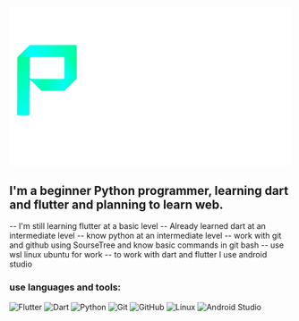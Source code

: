 [![Header](https://github.com/ph2n1a/ph2n1a/blob/main/assets/banner.png)](https://t.me/ph2n1a)

## I'm a beginner Python programmer, learning dart and flutter and planning to learn web.

 -- I'm still learning flutter at a basic level
 -- Already learned dart at an intermediate level
 -- know python at an intermediate level
 -- work with git and github using SourseTree and know basic commands in git bash
 -- use wsl linux ubuntu for work
 -- to work with dart and flutter I use android studio

### use languages ​​and tools:

![Flutter](https://img.shields.io/badge/-Flutter-000000?style=for-the-badge&logo=flutter&logoColor=00FFCB)
![Dart](https://img.shields.io/badge/-Dart-000000?style=for-the-badge&logo=dart&logoColor=00FFCB)
![Python](https://img.shields.io/badge/-Python-000000?style=for-the-badge&logo=python&logoColor=00FFCB)
![Git](https://img.shields.io/badge/-Git-000000?style=for-the-badge&logo=git&logoColor=00FFCB)
![GitHub](https://img.shields.io/badge/-GitHub-000000?style=for-the-badge&logo=github&logoColor=00FFCB)
![Linux](https://img.shields.io/badge/-Linux-000000?style=for-the-badge&logo=linux&logoColor=00FFCB)
![Android Studio](https://img.shields.io/badge/-Android&nbsp;Studio-000000?style=for-the-badge&logo=androidstudio&logoColor=00FFCB)